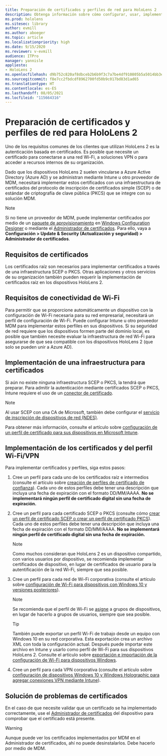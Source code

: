 ```yaml
---
title: Preparación de certificados y perfiles de red para HoloLens 2
description: Obtenga información sobre cómo configurar, usar, implementar y solucionar problemas de certificados de red en dispositivos de realidad mixta HoloLens 2.
ms.prod: hololens
ms.sitesec: library
author: evmill
ms.author: aboeger
ms.topic: article
ms.localizationpriority: high
ms.date: 9/15/2020
ms.reviewer: v-evmill
audience: ITPro
manager: yannisle
appliesto:
- HoloLens 2
ms.openlocfilehash: d9b752c820af8dbceb2b6b9f3c7a7be4df910805b5a5014bb3e3650551392ce8
ms.sourcegitcommit: f8e7cc2fbdcdf8962700fd50b9c017bd83d1ad65
ms.translationtype: HT
ms.contentlocale: es-ES
ms.lasthandoff: 08/05/2021
ms.locfileid: "115664316"
---
```

# <a name="prepare-certificates-and-network-profiles-for-hololens-2"></a>Preparación de certificados y perfiles de red para HoloLens 2

Uno de los requisitos comunes de los clientes que utilizan HoloLens 2 es la autenticación basada en certificados. Es posible que necesite un certificado para conectarse a una red Wi-Fi, a soluciones VPN o para acceder a recursos internos de su organización.

Dado que los dispositivos HoloLens 2 suelen vincularse a Azure Active Directory (Azure AD) y se administran mediante Intune u otro proveedor de MDM, necesitará implementar estos certificados con una infraestructura de certificados del protocolo de inscripción de certificados simple (SCEP) o de estándar de criptografía de clave pública (PKCS) que se integre con su solución MDM. 

>[!NOTE]
> Si no tiene un proveedor de MDM, puede implementar certificados por medio de un [paquete de aprovisionamiento](hololens-provisioning.md#steps-for-creating-provisioning-packages) en [Windows Configuration Designer](https://www.microsoft.com/p/windows-configuration-designer/9nblggh4tx22?rtc=1&activetab=pivot:regionofsystemrequirementstab) o mediante el [Administrador de certificados](certificate-manager.md). Para ello, vaya a **Configuración > Update & Security (Actualización y seguridad) > Administrador de certificados**.

## <a name="certificate-requirements"></a>Requisitos de certificados
Los certificados raíz son necesarios para implementar certificados a través de una infraestructura SCEP o PKCS. Otras aplicaciones y otros servicios de su organización también pueden requerir la implementación de certificados raíz en los dispositivos HoloLens 2. 

## <a name="wi-fi-connectivity-requirements"></a>Requisitos de conectividad de Wi-Fi
Para permitir que se proporcione automáticamente un dispositivo con la configuración de Wi-Fi necesaria para su red empresarial, necesitará un perfil de configuración de Wi-Fi. Puede configurar Intune u otro proveedor MDM para implementar estos perfiles en sus dispositivos. Si su seguridad de red requiere que los dispositivos formen parte del dominio local, es posible que también necesite evaluar la infraestructura de red Wi-Fi para asegurarse de que sea compatible con los dispositivos HoloLens 2 (que solo se pueden unir a Azure AD).

## <a name="deploy-certificate-infrastructure"></a>Implementación de una infraestructura para certificados
Si aún no existe ninguna infraestructura SCEP o PKCS, la tendrá que preparar. Para admitir la autenticación mediante certificados SCEP o PKCS, Intune requiere el uso de un [conector de certificado](/mem/intune/protect/certificate-connectors).

> [!NOTE]
> Al usar SCEP con una CA de Microsoft, también debe configurar el [servicio de inscripción de dispositivos de red (NDES)](/mem/intune/protect/certificates-scep-configure#set-up-ndes).

Para obtener más información, consulte el artículo sobre [configuración de un perfil de certificado para sus dispositivos en Microsoft Intune](/intune/certificates-configure).

## <a name="deploy-certificates-and-wi-fivpn-profile"></a>Implementación de los certificados y del perfil Wi-Fi/VPN
Para implementar certificados y perfiles, siga estos pasos:
1.  Cree un perfil para cada uno de los certificados raíz e intermedios (consulte el artículo sobre [creación de perfiles de certificado de confianza](/intune/protect/certificates-configure#create-trusted-certificate-profiles)). Cada uno de estos perfiles debe tener una descripción que incluya una fecha de expiración con el formato DD/MM/AAAA. **No se implementará ningún perfil de certificado digital sin una fecha de expiración.**
1.  Cree un perfil para cada certificado SCEP o PKCS (consulte cómo [crear un perfil de certificado SCEP o crear un perfil de certificado PKCS](/intune/protect/certficates-pfx-configure#create-a-pkcs-certificate-profile)). Cada uno de estos perfiles debe tener una descripción que incluya una fecha de expiración con el formato DD/MM/AAAA. **No se implementará ningún perfil de certificado digital sin una fecha de expiración.**

    > [!NOTE]
    > Como muchos consideran que HoloLens 2 es un dispositivo compartido, con varios usuarios por dispositivo, se recomienda implementar certificados de dispositivo, en lugar de certificados de usuario para la autentificación de la red Wi-Fi, siempre que sea posible.

3.  Cree un perfil para cada red de Wi-Fi corporativa (consulte el artículo sobre [configuración de Wi-Fi para dispositivos con Windows 10 y versiones posteriores](/intune/wi-fi-settings-windows)). 
    > [!NOTE]
    > Se recomienda que el perfil de Wi-Fi se [asigne](/mem/intune/configuration/device-profile-assign) a grupos de dispositivos, en lugar de hacerlo a grupos de usuarios, siempre que sea posible. 

    > [!TIP]
    > También puede exportar un perfil Wi-Fi de trabajo desde un equipo con Windows 10 en su red corporativa. Esta exportación crea un archivo XML con toda la configuración actual. Después puede importar este archivo en Intune y usarlo como perfil de Wi-Fi para sus dispositivos HoloLens 2. Consulte el artículo sobre [exportación e importación de la configuración de Wi-Fi para dispositivos Windows](/mem/intune/configuration/wi-fi-settings-import-windows-8-1).

4.  Cree un perfil para cada VPN corporativa (consulte el artículo sobre [configuración de dispositivos Windows 10 y Windows Holographic para agregar conexiones VPN mediante Intune](/intune/vpn-settings-windows-10)).

## <a name="troubleshooting-certificates"></a>Solución de problemas de certificados

En el caso de que necesite validar que un certificado se ha implementado correctamente, use el [Administrador de certificados](certificate-manager.md) del dispositivo para comprobar que el certificado está presente.  

>[!WARNING]
> Aunque puede ver los certificados implementados por MDM en el Administrador de certificados, ahí no puede desinstalarlos. Debe hacerlo por medio de MDM.


